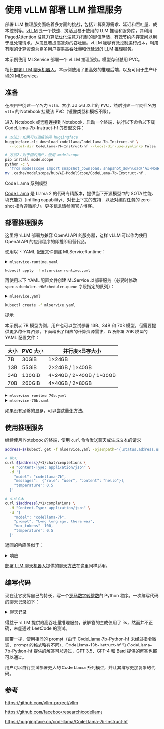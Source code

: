 # 使用 vLLM 部署 LLM 推理服务

部署 LLM 推理服务面临着多方面的挑战，包括计算资源需求、延迟和吞吐量、成本控制等。[vLLM](https://github.com/vllm-project/vllm) 是一个快速、灵活且易于使用的 LLM 推理和服务库，其利用 PagedAttention 注意力算法优化注意力机制的键值存储，有效节约内存空间以用于批处理请求，从而显著提高服务的吞吐量。vLLM 能够有效控制运行成本，利用有限的计算资源为更多用户提供高吞吐量和低延迟的 LLM 推理服务。

本示例使用 MLService 部署一个 vLLM 推理服务。模型存储使用 PVC。

相比[部署 LLM 聊天机器人](./deploy-llm-chatbot.md)，本示例使用了更高效的推理后端，以及可用于生产环境的 MLService。

## 准备

在项目中创建一个名为 `vllm`、大小 30 GiB 以上的 PVC，然后创建一个同样名为 `vllm` 的 Notebook 挂载该 PVC（镜像类型和模板不限）。

进入 Notebook 或远程连接到 Notebook，启动一个终端，执行以下命令以下载 CodeLlama-7b-Instruct-hf 的模型文件：

```bash
# 方法1：如果可以直接访问 huggingface
huggingface-cli download codellama/CodeLlama-7b-Instruct-hf \
  --local-dir CodeLlama-7b-Instruct-hf --local-dir-use-symlinks False

# 方法2：对于国内用户，使用 modelscope
pip install modelscope
python -c \
  "from modelscope import snapshot_download; snapshot_download('AI-ModelScope/CodeLlama-7b-Instruct-hf')"
mv .cache/modelscope/hub/AI-ModelScope/CodeLlama-7b-Instruct-hf .
```

<aside class="note info">
<div class="title">Code Llama 系列模型</div>

<a target="_blank" rel="noopener noreferrer" href="https://github.com/facebookresearch/codellama">Code Llama</a> 是 Llama 2 的代码专精版本，提供当下开源模型中的 SOTA 性能、填充能力（inflling capability）、对长上下文的支持，以及对编程任务的 zero-shot 指令遵循能力。更多信息请参阅<a target="_blank" rel="noopener noreferrer" href="https://ai.meta.com/blog/code-llama-large-language-model-coding/">官方博客</a>。

</aside>

## 部署推理服务

这里将 vLLM 部署为兼容 OpenAI API 的服务器，这样 vLLM 可以作为使用 OpenAI API 的应用程序的即插即用替代品。

使用以下 YAML 配置文件创建 MLServiceRuntime：

<details><summary><code class="hljs">mlservice-runtime.yaml</code></summary>

```yaml
{{#include ../assets/examples/deploy-llm-using-vllm/mlservice-runtime.yaml}}
```

</details>

```bash
kubectl apply -f mlservice-runtime.yaml
```

再使用以下 YAML 配置文件创建 MLService 以部署服务（必要时修改 `spec.scheduler.t9kScheduler.queue` 字段指定的队列）：

<details><summary><code class="hljs">mlservice.yaml</code></summary>

```yaml
{{#include ../assets/examples/deploy-llm-using-vllm/mlservice.yaml}}
```

</details>

```bash
kubectl create -f mlservice.yaml
```

<aside class="note tip">
<div class="title">提示</div>

本示例以 7B 模型为例，用户也可以尝试部署 13B、34B 和 70B 模型，但需要提供更多的计算资源。下面给出了相应的计算资源需求，以及部署 70B 模型的 YAML 配置文件：

| 大小 | PVC 大小 | 并行度×显存大小          |
| ---- | -------- | ------------------------ |
| 7B   | 30GiB    | 1×24GB                   |
| 13B  | 55GiB    | 2×24GB / 1×40GB          |
| 34B  | 130GiB   | 4×24GB / 2×40GB / 1×80GB |
| 70B  | 260GiB   | 4×40GB / 2×80GB          |

<details><summary><code class="hljs">mlservice-runtime-70b.yaml</code></summary>

```yaml
{{#include ../assets/examples/deploy-llm-using-vllm/mlservice-runtime-70b.yaml}}
```

</details>

<details><summary><code class="hljs">mlservice-70b.yaml</code></summary>

```yaml
{{#include ../assets/examples/deploy-llm-using-vllm/mlservice-70b.yaml}}
```

</details>

如果没有足够的显存，可以尝试<a target="_blank" rel="noopener noreferrer" href="https://docs.vllm.ai/en/latest/quantization/auto_awq.html">量化</a>方法。

</aside>

## 使用推理服务

继续使用 Notebook 的终端，使用 `curl` 命令发送聊天或生成文本的请求：

``` bash
address=$(kubectl get -f mlservice.yaml -ojsonpath='{.status.address.url}')

# 聊天
curl ${address}/v1/chat/completions \
  -H "Content-Type: application/json" \
  -d '{
    "model": "codellama-7b",
    "messages": [{"role": "user", "content": "hello"}],
    "temperature": 0.5
  }'

# 生成文本
curl ${address}/v1/completions \
  -H "Content-Type: application/json" \
  -d '{
    "model": "codellama-7b",
    "prompt": "Long long ago, there was",
    "max_tokens": 100,
    "temperature": 0.5
  }'
```

返回的响应类似于：

<details><summary>响应</summary>

```json
{{#include ../assets/examples/deploy-llm-using-vllm/response.log}}
```

</details>

[部署 LLM 聊天机器人](./deploy-llm-chatbot.md)提供的[聊天方法](./deploy-llm-chatbot.md#开始聊天)在这里同样适用。

## 编写代码

现在让它发挥自己的特长，写一个<a target="_blank" rel="noopener noreferrer" href="https://leetcode.cn/problems/roman-to-integer/">罗马数字转整数</a>的 Python 程序。一次编写代码的聊天记录如下：

<details><summary>聊天记录</summary>

{{#include ../assets/examples/deploy-llm-using-vllm/roman-to-integer.log}}

</details>

得益于 vLLM 提供的高吞吐量推理服务，该解答的生成仅用了 6s，然而并不正确，未能通过 LeetCode 的测试。

顺带一提，使用相同的 prompt（由于 CodeLlama-7b-Python-hf 未经过指令微调，prompt 的格式略有不同），CodeLlama-13b-Instruct-hf 和 CodeLlama-7b-Python-hf 提供的解答可以通过，GPT 3.5、GPT-4 和 Bard 提供的解答也都可以通过。

用户可以自行尝试部署更大的 Code Llama 系列模型，并让其编写更加复杂的代码。


## 参考

<https://github.com/vllm-project/vllm>

<https://github.com/facebookresearch/codellama>

<https://huggingface.co/codellama/CodeLlama-7b-Instruct-hf>
